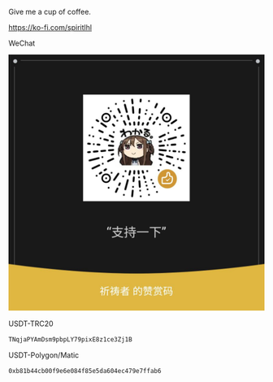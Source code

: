 
Give me a cup of coffee.

https://ko-fi.com/spiritlhl

WeChat

![WeChat](images/photo_2025-05-05_22-20-49.jpg)

USDT-TRC20

```bash
TNqjaPYAmDsm9pbpLY79pixE8z1ce3Zj1B
```

USDT-Polygon/Matic

```bash
0xb81b44cb00f9e6e084f85e5da604ec479e7ffab6
```
